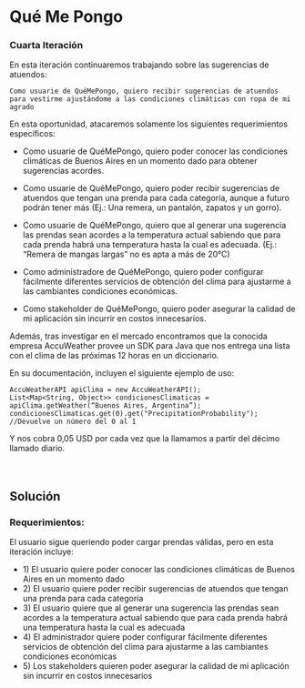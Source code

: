 # Qué Me Pongo

### Cuarta Iteración

En esta iteración continuaremos trabajando sobre las sugerencias de atuendos:
~~~
Como usuarie de QuéMePongo, quiero recibir sugerencias de atuendos para vestirme ajustándome a las condiciones climáticas con ropa de mi agrado
~~~

En esta oportunidad, atacaremos solamente los siguientes requerimientos específicos:

- Como usuarie de QuéMePongo, quiero poder conocer las condiciones climáticas de Buenos Aires en un momento dado para obtener sugerencias acordes.

- Como usuarie de QuéMePongo, quiero poder recibir sugerencias de atuendos que tengan una prenda para cada categoría, aunque a futuro podrán tener más (Ej.: Una remera, un pantalón, zapatos y un gorro).

- Como usuarie de QuéMePongo, quiero que al generar una sugerencia las prendas sean acordes a la temperatura actual sabiendo que para cada prenda habrá una temperatura hasta la cual es adecuada. (Ej.: “Remera de mangas largas” no es apta a más de 20°C)

- Como administradore de QuéMePongo, quiero poder configurar fácilmente diferentes servicios de obtención del clima para ajustarme a las cambiantes condiciones económicas.

- Como stakeholder de QuéMePongo, quiero poder asegurar la calidad de mi aplicación sin incurrir en costos innecesarios. 

Además, tras investigar en el mercado encontramos que la conocida empresa AccuWeather provee un SDK para Java que nos entrega una lista con el clima de las próximas 12 horas en un diccionario.

En su documentación, incluyen el siguiente ejemplo de uso:
~~~
AccuWeatherAPI apiClima = new AccuWeatherAPI();
List<Map<String, Object>> condicionesClimaticas = apiClima.getWeather(“Buenos Aires, Argentina”);  
condicionesClimaticas.get(0).get("PrecipitationProbability"); //Devuelve un número del 0 al 1
~~~

Y nos cobra 0,05 USD por cada vez que la llamamos a partir del décimo llamado diario.
<br><br><br>

## Solución

### Requerimientos:
 El usuario sigue queriendo poder cargar prendas válidas, pero en esta iteración incluye:
- 1\) El usuario quiere poder conocer las condiciones climáticas de Buenos Aires en un momento dado
- 2\) El usuario quiere poder recibir sugerencias de atuendos que tengan una prenda para cada categoría
- 3\) El usuario quiere que al generar una sugerencia las prendas sean acordes a la temperatura actual sabiendo que para cada prenda habrá una temperatura hasta la cual es adecuada
- 4\) El administrador quiere poder configurar fácilmente diferentes servicios de obtención del clima para ajustarme a las cambiantes condiciones económicas
- 5\) Los stakeholders quieren poder asegurar la calidad de mi aplicación sin incurrir en costos innecesarios
